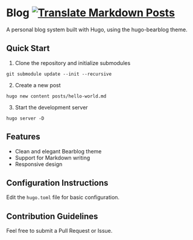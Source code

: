 # Blog [![Translate Markdown Posts](https://github.com/gandli/blog/actions/workflows/translate-posts.yml/badge.svg)](https://github.com/gandli/blog/actions/workflows/translate-posts.yml)

A personal blog system built with Hugo, using the hugo-bearblog theme.

## Quick Start

1. Clone the repository and initialize submodules
```
git submodule update --init --recursive
```

2. Create a new post
```
hugo new content posts/hello-world.md
```

3. Start the development server
```
hugo server -D
```

## Features

- Clean and elegant Bearblog theme
- Support for Markdown writing
- Responsive design

## Configuration Instructions

Edit the `hugo.toml` file for basic configuration.

## Contribution Guidelines

Feel free to submit a Pull Request or Issue.